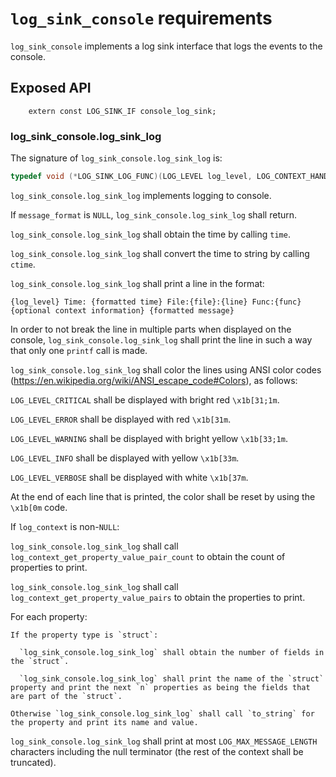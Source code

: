 # `log_sink_console` requirements

`log_sink_console` implements a log sink interface that logs the events to the console.

## Exposed API

```
    extern const LOG_SINK_IF console_log_sink;
```

### log_sink_console.log_sink_log

The signature of `log_sink_console.log_sink_log` is:

```c
typedef void (*LOG_SINK_LOG_FUNC)(LOG_LEVEL log_level, LOG_CONTEXT_HANDLE log_context, const char* file, const char* func, int line, const char* message_format, ...);
```


`log_sink_console.log_sink_log` implements logging to console.

If `message_format` is `NULL`, `log_sink_console.log_sink_log` shall return.

`log_sink_console.log_sink_log` shall obtain the time by calling `time`.

`log_sink_console.log_sink_log` shall convert the time to string by calling `ctime`.

`log_sink_console.log_sink_log` shall print a line in the format:

`{log_level} Time: {formatted time} File:{file}:{line} Func:{func} {optional context information} {formatted message}`

In order to not break the line in multiple parts when displayed on the console, `log_sink_console.log_sink_log` shall print the line in such a way that only one `printf` call is made.

`log_sink_console.log_sink_log` shall color the lines using ANSI color codes (https://en.wikipedia.org/wiki/ANSI_escape_code#Colors), as follows:

  `LOG_LEVEL_CRITICAL` shall be displayed with bright red `\x1b[31;1m`.

  `LOG_LEVEL_ERROR` shall be displayed with red `\x1b[31m`.

  `LOG_LEVEL_WARNING` shall be displayed with bright yellow `\x1b[33;1m`.

  `LOG_LEVEL_INFO` shall be displayed with yellow `\x1b[33m`.

  `LOG_LEVEL_VERBOSE` shall be displayed with white `\x1b[37m`.

At the end of each line that is printed, the color shall be reset by using the `\x1b[0m` code.

If `log_context` is non-`NULL`:

  `log_sink_console.log_sink_log` shall call `log_context_get_property_value_pair_count` to obtain the count of properties to print.

  `log_sink_console.log_sink_log` shall call `log_context_get_property_value_pairs` to obtain the properties to print.

  For each property:

    If the property type is `struct`:

      `log_sink_console.log_sink_log` shall obtain the number of fields in the `struct`.

      `log_sink_console.log_sink_log` shall print the name of the `struct` property and print the next `n` properties as being the fields that are part of the `struct`.

    Otherwise `log_sink_console.log_sink_log` shall call `to_string` for the property and print its name and value.

`log_sink_console.log_sink_log` shall print at most `LOG_MAX_MESSAGE_LENGTH` characters including the null terminator (the rest of the context shall be truncated).
